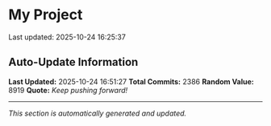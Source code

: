 # My Project


Last updated: 2025-10-24 16:25:37

























































































































































































































































































































































































































































































































































































































































































































































































































































































































































































































































































































































































































































































































































































































































































































































































































































































































































































































































































































































































































































































































































































































































































































































































































































































































































































































































































































































































































































































## Auto-Update Information

**Last Updated:** 2025-10-24 16:51:27
**Total Commits:** 2386
**Random Value:** 8919
**Quote:** _Keep pushing forward!_

---
_This section is automatically generated and updated._